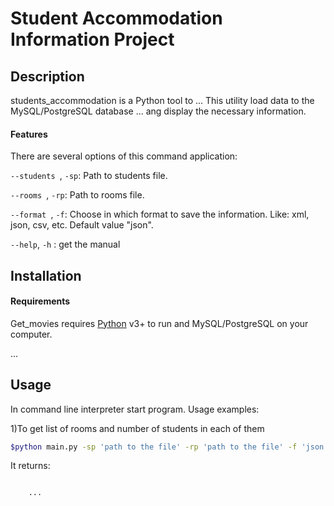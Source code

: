 # Student Accommodation Information Project

## Description

students_accommodation is a Python tool to ...
This utility load data to the MySQL/PostgreSQL database ... ang display the necessary information.
#### Features

There are several options of this command application:

```--students ```, ```-sp```: Path to students file.

```--rooms ```, ```-rp```: Path to rooms file.

```--format ```, ```-f```: Choose in which format to save the information. Like: xml, json, csv, etc. Default value "json".

```--help```, ```-h``` : get the manual

## Installation
#### Requirements 
Get_movies requires [Python](https://www.python.org/downloads/)  v3+ to run and MySQL/PostgreSQL on your computer.

... 

## Usage

In command line interpreter start program.
Usage examples:

1)To get list of rooms and number of students in each of them

```sh
$python main.py -sp 'path to the file' -rp 'path to the file' -f 'json'
```  

It returns:
   
```sh

    ...
```
